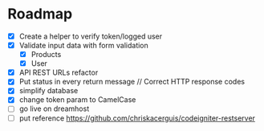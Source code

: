  # Roadmap

 - [x] Create a helper to verify token/logged user
 - [x] Validate input data with form validation
    - [X] Products
    - [x] User
 - [X] API REST URLs refactor
 - [x] Put status in every return message // Correct HTTP response codes
 - [x] simplify database
 - [x] change token param to CamelCase
 - [ ] go live on dreamhost
 - [ ] put reference https://github.com/chriskacerguis/codeigniter-restserver